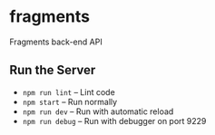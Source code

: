 # fragments

Fragments back-end API

## Run the Server

- `npm run lint` – Lint code
- `npm start` – Run normally
- `npm run dev` – Run with automatic reload
- `npm run debug` – Run with debugger on port 9229
